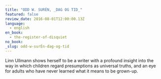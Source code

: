 ```yaml
---
title: "ODD W. SURÉN, _DAG OG TID_"
featured: false
review_date: 2016-08-01T12:00:00.13Z
language:
  - english
en_book:
  - the-register-of-disquiet
no_book:
_slug: odd-w-surÉn-dag-og-tid
---
```


Linn Ullmann shows herself to be a writer with a profound insight into the way in which children regard presumptions as universal truths, and an eye for adults who have never learned what it means to be grown-up.

